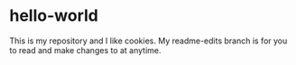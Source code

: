 # hello-world
This is my repository and I like cookies.
My readme-edits branch is for you to read and make changes to at anytime.
